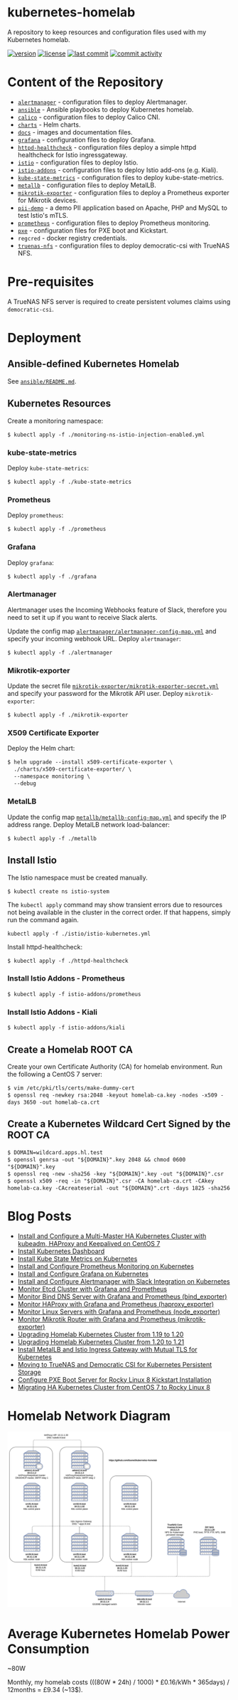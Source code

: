 # kubernetes-homelab

A repository to keep resources and configuration files used with my Kubernetes homelab.

[![version](https://img.shields.io/github/manifest-json/v/lisenet/kubernetes-homelab?label=Kubernetes)](https://github.com/lisenet/kubernetes-homelab/blob/master/VERSIONS.md)
[![license](https://img.shields.io/github/license/lisenet/kubernetes-homelab)](https://github.com/lisenet/kubernetes-homelab/blob/master/LICENSE)
[![last commit](https://img.shields.io/github/last-commit/lisenet/kubernetes-homelab)](https://github.com/lisenet/kubernetes-homelab/commits/master)
[![commit activity](https://img.shields.io/github/commit-activity/y/lisenet/kubernetes-homelab)](https://github.com/lisenet/kubernetes-homelab/commits/master)


# Content of the Repository

* [`alertmanager`](./alertmanager/) - configuration files to deploy Alertmanager.
* [`ansible`](./ansible/README.md) - Ansible playbooks to deploy Kubernetes homelab.
* [`calico`](./calico/) - configuration files to deploy Calico CNI.
* [`charts`](./charts/) - Helm charts.
* [`docs`](./docs/) - images and documentation files.
* [`grafana`](./grafana/) - configuration files to deploy Grafana.
* [`httpd-healthcheck`](./httpd-healthcheck/) - configuration files deploy a simple httpd healthcheck for Istio ingressgateway.
* [`istio`](./istio/) - configuration files to deploy Istio.
* [`istio-addons`](./istio-addons/) - configuration files to deploy Istio add-ons (e.g. Kiali).
* [`kube-state-metrics`](./kube-state-metrics/) - configuration files to deploy kube-state-metrics.
* [`metallb`](./metallb/) - configuration files to deploy MetalLB.
* [`mikrotik-exporter`](./mikrotik-exporter) - configuration files to deploy a Prometheus exporter for Mikrotik devices.
* [`pii-demo`](./pii-demo/) - a demo PII application based on Apache, PHP and MySQL to test Istio's mTLS.
* [`prometheus`](./prometheus/) - configuration files to deploy Prometheus monitoring.
* [`pxe`](./pxe/) - configuration files for PXE boot and Kickstart.
* `regcred` - docker registry credentials.
* [`truenas-nfs`](./truenas-nfs/) - configuration files to deploy democratic-csi with TrueNAS NFS.

# Pre-requisites

A TrueNAS NFS server is required to create persistent volumes claims using `democratic-csi`.

# Deployment

## Ansible-defined Kubernetes Homelab

See [`ansible/README.md`](./ansible/README.md).

## Kubernetes Resources

Create a monitoring namespace:
```
$ kubectl apply -f ./monitoring-ns-istio-injection-enabled.yml
```

### kube-state-metrics

Deploy `kube-state-metrics`:
```
$ kubectl apply -f ./kube-state-metrics
```

### Prometheus

Deploy `prometheus`:
```
$ kubectl apply -f ./prometheus
```

### Grafana

Deploy `grafana`:
```
$ kubectl apply -f ./grafana
```

### Alertmanager

Alertmanager uses the Incoming Webhooks feature of Slack, therefore you need to set it up if you want to receive Slack alerts.

Update the config map [`alertmanager/alertmanager-config-map.yml`](./alertmanager/alertmanager-config-map.yml) and specify your incoming webhook URL. Deploy `alertmanager`:
```
$ kubectl apply -f ./alertmanager
```

### Mikrotik-exporter

Update the secret file [`mikrotik-exporter/mikrotik-exporter-secret.yml`](./mikrotik-exporter/mikrotik-exporter-secret.yml) and specify your password for the Mikrotik API user. Deploy `mikrotik-exporter`:
```
$ kubectl apply -f ./mikrotik-exporter
```

### X509 Certificate Exporter

Deploy the Helm chart:
```
$ helm upgrade --install x509-certificate-exporter \
  ./charts/x509-certificate-exporter/ \
  --namespace monitoring \
  --debug
```

### MetalLB

Update the config map [`metallb/metallb-config-map.yml`](./metallb/metallb-config-map.yml) and specify the IP address range. Deploy MetalLB network load-balancer:
```
$ kubectl apply -f ./metallb
```

## Install Istio

The Istio namespace must be created manually.

```
$ kubectl create ns istio-system
```

The `kubectl apply` command may show transient errors due to resources not being available in the cluster in the correct order. If that happens, simply run the command again.
```
kubectl apply -f ./istio/istio-kubernetes.yml
```

Install httpd-healthcheck:
```
$ kubectl apply -f ./httpd-healthcheck
```

### Install Istio Addons - Prometheus

```
$ kubectl apply -f istio-addons/prometheus
```

### Install Istio Addons - Kiali

```
$ kubectl apply -f istio-addons/kiali
```

## Create a Homelab ROOT CA
Create your own Certificate Authority (CA) for homelab environment. Run the following a CentOS 7 server:

```
$ vim /etc/pki/tls/certs/make-dummy-cert
$ openssl req -newkey rsa:2048 -keyout homelab-ca.key -nodes -x509 -days 3650 -out homelab-ca.crt
```

## Create a Kubernetes Wildcard Cert Signed by the ROOT CA
```
$ DOMAIN=wildcard.apps.hl.test
$ openssl genrsa -out "${DOMAIN}".key 2048 && chmod 0600 "${DOMAIN}".key
$ openssl req -new -sha256 -key "${DOMAIN}".key -out "${DOMAIN}".csr
$ openssl x509 -req -in "${DOMAIN}".csr -CA homelab-ca.crt -CAkey homelab-ca.key -CAcreateserial -out "${DOMAIN}".crt -days 1825 -sha256
```

# Blog Posts

* [Install and Configure a Multi-Master HA Kubernetes Cluster with kubeadm, HAProxy and Keepalived on CentOS 7](https://www.lisenet.com/2021/install-and-configure-a-multi-master-ha-kubernetes-cluster-with-kubeadm-haproxy-and-keepalived-on-centos-7/)
* [Install Kubernetes Dashboard](https://www.lisenet.com/2021/install-kubernetes-dashboard/)
* [Install Kube State Metrics on Kubernetes](https://www.lisenet.com/2021/install-kube-state-metrics-on-kubernetes/)
* [Install and Configure Prometheus Monitoring on Kubernetes](https://www.lisenet.com/2021/install-and-configure-prometheus-monitoring-on-kubernetes/)
* [Install and Configure Grafana on Kubernetes](https://www.lisenet.com/2021/install-and-configure-grafana-on-kubernetes/)
* [Install and Configure Alertmanager with Slack Integration on Kubernetes](https://www.lisenet.com/2021/install-and-configure-alertmanager-with-slack-integration-on-kubernetes/)
* [Monitor Etcd Cluster with Grafana and Prometheus](https://www.lisenet.com/2021/monitor-etcd-cluster-with-grafana-and-prometheus/)
* [Monitor Bind DNS Server with Grafana and Prometheus (bind_exporter)](https://www.lisenet.com/2021/monitor-bind-dns-server-with-grafana-and-prometheus-bind_exporter/)
* [Monitor HAProxy with Grafana and Prometheus (haproxy_exporter)](https://www.lisenet.com/2021/monitor-haproxy-with-grafana-and-prometheus-haproxy_exporter/)
* [Monitor Linux Servers with Grafana and Prometheus (node_exporter)](https://www.lisenet.com/2021/monitor-linux-servers-with-grafana-and-prometheus-node_exporter/)
* [Monitor Mikrotik Router with Grafana and Prometheus (mikrotik-exporter)](https://www.lisenet.com/2021/monitor-mikrotik-router-with-grafana-and-prometheus-mikrotik-exporter/)
* [Upgrading Homelab Kubernetes Cluster from 1.19 to 1.20](https://www.lisenet.com/2021/upgrading-homelab-kubernetes-cluster/)
* [Upgrading Homelab Kubernetes Cluster from 1.20 to 1.21](https://www.lisenet.com/2021/upgrading-homelab-kubernetes-cluster-from-1-20-to-1-21/)
* [Install MetalLB and Istio Ingress Gateway with Mutual TLS for Kubernetes](https://www.lisenet.com/2021/install-metallb-and-istio-ingress-gateway-with-mtls-for-kubernetes/)
* [Moving to TrueNAS and Democratic CSI for Kubernetes Persistent Storage](https://www.lisenet.com/2021/moving-to-truenas-and-democratic-csi-for-kubernetes-persistent-storage/)
* [Configure PXE Boot Server for Rocky Linux 8 Kickstart Installation](https://www.lisenet.com/2021/configure-pxe-boot-server-for-rocky-linux-8-kickstart-installation/)
* [Migrating HA Kubernetes Cluster from CentOS 7 to Rocky Linux 8](https://www.lisenet.com/2021/migrating-ha-kubernetes-cluster-from-centos-7-to-rocky-linux-8/)

# Homelab Network Diagram

![Homelab Network Diagram](./docs/kubernetes-homelab-diagram.png)

# Average Kubernetes Homelab Power Consumption

~80W

Monthly, my homelab costs (((80W * 24h) / 1000) * £0.16/kWh * 365days) / 12months = £9.34 (~13$).
